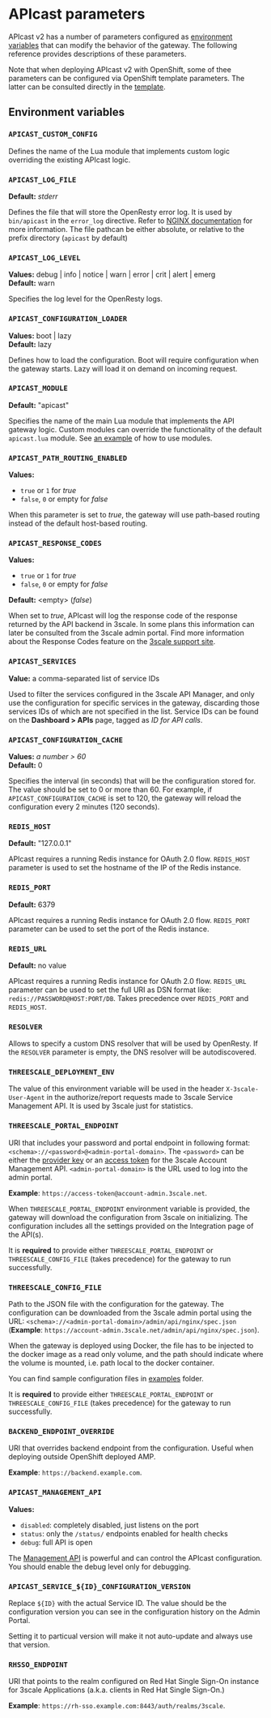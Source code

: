 # APIcast parameters

APIcast v2 has a number of parameters configured as [environment variables](#environment-variables) that can modify the behavior of the gateway. The following reference provides descriptions of these parameters.

Note that when deploying APIcast v2 with OpenShift, some of thee parameters can be configured via OpenShift template parameters. The latter can be consulted directly in the [template](https://raw.githubusercontent.com/3scale/apicast/master/openshift/apicast-template.yml).

## Environment variables

### `APICAST_CUSTOM_CONFIG`

Defines the name of the Lua module that implements custom logic overriding the existing APIcast logic.

### `APICAST_LOG_FILE`

**Default:** _stderr_

Defines the file that will store the OpenResty error log. It is used by `bin/apicast` in the `error_log` directive. Refer to [NGINX documentation](http://nginx.org/en/docs/ngx_core_module.html#error_log) for more information. The file pathcan be either absolute, or relative to the prefix directory (`apicast` by default) 

### `APICAST_LOG_LEVEL`

**Values:** debug | info | notice | warn | error | crit | alert | emerg  
**Default:** warn

Specifies the log level for the OpenResty logs.

### `APICAST_CONFIGURATION_LOADER`

**Values:** boot | lazy  
**Default:** lazy

Defines how to load the configuration.
Boot will require configuration when the gateway starts.
Lazy will load it on demand on incoming request.

### `APICAST_MODULE`

**Default:** "apicast"

Specifies the name of the main Lua module that implements the API gateway logic. Custom modules can override the functionality of the default `apicast.lua` module. See [an example](../examples/custom-module) of how to use modules.

### `APICAST_PATH_ROUTING_ENABLED`

**Values:**
- `true` or `1` for _true_
- `false`, `0` or empty for _false_

When this parameter is set to _true_, the gateway will use path-based routing instead of the default host-based routing.

### `APICAST_RESPONSE_CODES`

**Values:**
- `true` or `1` for _true_
- `false`, `0` or empty for _false_

**Default:** \<empty\> (_false_)

When set to _true_, APIcast will log the response code of the response returned by the API backend in 3scale. In some plans this information can later be consulted from the 3scale admin portal.
Find more information about the Response Codes feature on the [3scale support site](https://support.3scale.net/docs/analytics/response-codes-tracking).

### `APICAST_SERVICES`
**Value:** a comma-separated list of service IDs

Used to filter the services configured in the 3scale API Manager, and only use the configuration for specific services in the gateway, discarding those services IDs of which are not specified in the list.
Service IDs can be found on the **Dashboard > APIs** page, tagged as _ID for API calls_.

### `APICAST_CONFIGURATION_CACHE`

**Values:** _a number > 60_  
**Default:** 0

Specifies the interval (in seconds) that will be the configuration stored for. The value should be set to 0 or more than 60. For example, if `APICAST_CONFIGURATION_CACHE` is set to 120, the gateway will reload the configuration every 2 minutes (120 seconds).

### `REDIS_HOST`

**Default:** "127.0.0.1"

APIcast requires a running Redis instance for OAuth 2.0 flow. `REDIS_HOST` parameter is used to set the hostname of the IP of the Redis instance.

### `REDIS_PORT`

**Default:** 6379

APIcast requires a running Redis instance for OAuth 2.0 flow. `REDIS_PORT` parameter can be used to set the port of the Redis instance.

### `REDIS_URL`

**Default:** no value

APIcast requires a running Redis instance for OAuth 2.0 flow. `REDIS_URL` parameter can be used to set the full URI as DSN format like: `redis://PASSWORD@HOST:PORT/DB`. Takes precedence over `REDIS_PORT` and `REDIS_HOST`.

### `RESOLVER`

Allows to specify a custom DNS resolver that will be used by OpenResty. If the `RESOLVER` parameter is empty, the DNS resolver will be autodiscovered.

### `THREESCALE_DEPLOYMENT_ENV`

The value of this environment variable will be used in the header `X-3scale-User-Agent` in the authorize/report requests made to 3scale Service Management API. It is used by 3scale just for statistics.

### `THREESCALE_PORTAL_ENDPOINT`

URI that includes your password and portal endpoint in following format: `<schema>://<password>@<admin-portal-domain>`. The `<password>` can be either the [provider key](https://support.3scale.net/docs/terminology#apikey) or an [access token](https://support.3scale.net/docs/terminology#tokens) for the 3scale Account Management API. `<admin-portal-domain>` is the URL used to log into the admin portal.

**Example**: `https://access-token@account-admin.3scale.net`.

When `THREESCALE_PORTAL_ENDPOINT` environment variable is provided, the gateway will download the configuration from 3scale on initializing. The configuration includes all the settings provided on the Integration page of the API(s).

It is **required** to provide either `THREESCALE_PORTAL_ENDPOINT` or `THREESCALE_CONFIG_FILE` (takes precedence) for the gateway to run successfully.

### `THREESCALE_CONFIG_FILE`

Path to the JSON file with the configuration for the gateway. The configuration can be downloaded from the 3scale admin portal using the URL: `<schema>://<admin-portal-domain>/admin/api/nginx/spec.json` (**Example**: `https://account-admin.3scale.net/admin/api/nginx/spec.json`).

When the gateway is deployed using Docker, the file has to be injected to the docker image as a read only volume, and the path should indicate where the volume is mounted, i.e. path local to the docker container.

You can find sample configuration files in [examples](https://github.com/3scale/apicast/tree/master/examples/configuration) folder.

It is **required** to provide either `THREESCALE_PORTAL_ENDPOINT` or `THREESCALE_CONFIG_FILE` (takes precedence) for the gateway to run successfully.

### `BACKEND_ENDPOINT_OVERRIDE`

URI that overrides backend endpoint from the configuration. Useful when deploying outside OpenShift deployed AMP.

**Example**: `https://backend.example.com`.

### `APICAST_MANAGEMENT_API`

**Values:**

- `disabled`: completely disabled, just listens on the port
- `status`: only the `/status/` endpoints enabled for health checks
- `debug`: full API is open

The [Management API](./management-api.md) is powerful and can control the APIcast configuration.
You should enable the debug level only for debugging.

### `APICAST_SERVICE_${ID}_CONFIGURATION_VERSION`

Replace `${ID}` with the actual Service ID. The value should be the configuration version you can see in the configuration history on the Admin Portal.

Setting it to particual version will make it not auto-update and always use that version.

### `RHSSO_ENDPOINT`

URI that points to the realm configured on Red Hat Single Sign-On instance for 3scale Applications (a.k.a. clients in Red Hat Single Sign-On.) 

**Example**: `https://rh-sso.example.com:8443/auth/realms/3scale`.
